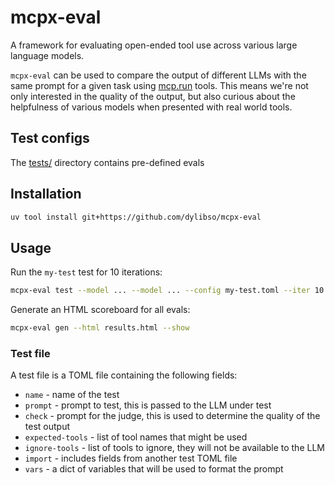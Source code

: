 # mcpx-eval

A framework for evaluating open-ended tool use across various large language models.

`mcpx-eval` can be used to compare the output of different LLMs with the same prompt for a given task using [mcp.run](https://www.mcp.run) tools.
This means we're not only interested in the quality of the output, but also curious about the helpfulness of various models
when presented with real world tools.

## Test configs

The [tests/](https://github.com/dylibso/mcpx-eval/tree/main/tests) directory contains pre-defined evals

## Installation

```bash
uv tool install git+https://github.com/dylibso/mcpx-eval
```

## Usage

Run the `my-test` test for 10 iterations:

```bash
mcpx-eval test --model ... --model ... --config my-test.toml --iter 10
```

Generate an HTML scoreboard for all evals:

```bash
mcpx-eval gen --html results.html --show
```

### Test file

A test file is a TOML file containing the following fields:

- `name` - name of the test
- `prompt` - prompt to test, this is passed to the LLM under test
- `check` - prompt for the judge, this is used to determine the quality of the test output 
- `expected-tools` - list of tool names that might be used
- `ignore-tools` - list of tools to ignore, they will not be available to the LLM
- `import` - includes fields from another test TOML file
- `vars` - a dict of variables that will be used to format the prompt
